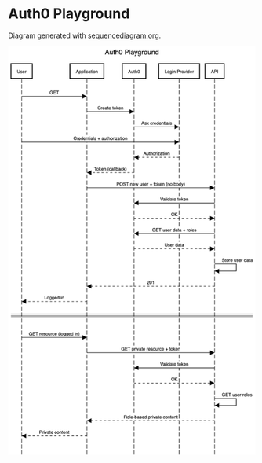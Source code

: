 # Auth0 Playground

Diagram generated with [sequencediagram.org][1].

![Sequence diagram](./docs/sequence-diagram.png)

[1]: https://sequencediagram.org
